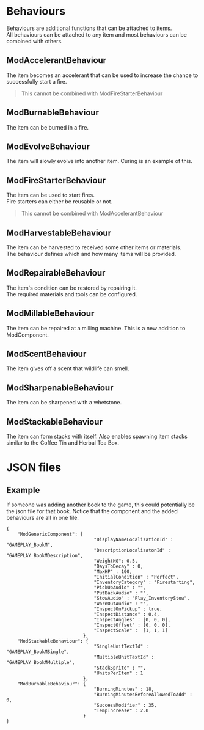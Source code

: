 # Behaviours

Behaviours are additional functions that can be attached to items.  
All behaviours can be attached to any item and most behaviours can be combined with others.

## ModAccelerantBehaviour

The item becomes an accelerant that can be used to increase the chance to successfully start a fire.
> This cannot be combined with ModFireStarterBehaviour

## ModBurnableBehaviour

The item can be burned in a fire.

## ModEvolveBehaviour

The item will slowly evolve into another item. Curing is an example of this.

## ModFireStarterBehaviour

The item can be used to start fires.  
Fire starters can either be reusable or not.

> This cannot be combined with ModAccelerantBehaviour


## ModHarvestableBehaviour

The item can be harvested to received some other items or materials.  
The behaviour defines which and how many items will be provided.


## ModRepairableBehaviour

The item's condition can be restored by repairing it.  
The required materials and tools can be configured.

## ModMillableBehaviour

The item can be repaired at a milling machine. This is a new addition to ModComponent.

## ModScentBehaviour

The item gives off a scent that wildlife can smell.

## ModSharpenableBehaviour

The item can be sharpened with a whetstone.

## ModStackableBehaviour

The item can form stacks with itself. Also enables spawning item stacks similar to the Coffee Tin and Herbal Tea Box.

# JSON files

## Example

If someone was adding another book to the game, this could potentially be the json file for that book. Notice that the component and the added behaviours are all in one file.
```
{
    "ModGenericComponent": {
                                "DisplayNameLocalizationId" : "GAMEPLAY_BookM",
                                "DescriptionLocalizatonId" : "GAMEPLAY_BookMDescription",
                                "WeightKG": 0.5,
                                "DaysToDecay" : 0,
                                "MaxHP" : 100,
                                "InitialCondition" : "Perfect",
                                "InventoryCategory" : "Firestarting",
                                "PickUpAudio" : "",
                                "PutBackAudio" : "",
                                "StowAudio" : "Play_InventoryStow",
                                "WornOutAudio" : "",
                                "InspectOnPickup" : true,
                                "InspectDistance" : 0.4,
                                "InspectAngles" : [0, 0, 0],
                                "InspectOffset" : [0, 0, 0],
                                "InspectScale" :  [1, 1, 1]
                            },
    "ModStackableBehaviour": {
                                "SingleUnitTextId" : "GAMEPLAY_BookMSingle",
                                "MultipleUnitTextId" : "GAMEPLAY_BookMMultiple",
                                "StackSprite" : "",
                                "UnitsPerItem" : 1
                            },
    "ModBurnableBehaviour": {
                                "BurningMinutes" : 18,
                                "BurningMinutesBeforeAllowedToAdd" : 0,
                                "SuccessModifier" : 35,
                                "TempIncrease" : 2.0
                            }
}
```